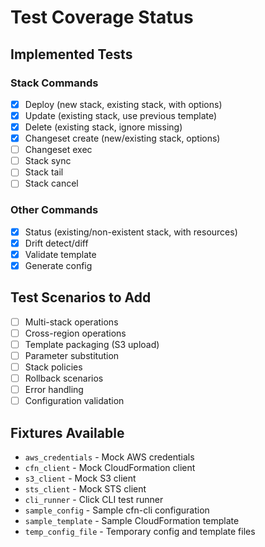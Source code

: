 # Test Coverage Status

## Implemented Tests

### Stack Commands
- [x] Deploy (new stack, existing stack, with options)
- [x] Update (existing stack, use previous template)
- [x] Delete (existing stack, ignore missing)
- [x] Changeset create (new/existing stack, options)
- [ ] Changeset exec
- [ ] Stack sync
- [ ] Stack tail
- [ ] Stack cancel

### Other Commands  
- [x] Status (existing/non-existent stack, with resources)
- [x] Drift detect/diff
- [x] Validate template
- [x] Generate config

## Test Scenarios to Add
- [ ] Multi-stack operations
- [ ] Cross-region operations
- [ ] Template packaging (S3 upload)
- [ ] Parameter substitution
- [ ] Stack policies
- [ ] Rollback scenarios
- [ ] Error handling
- [ ] Configuration validation

## Fixtures Available
- `aws_credentials` - Mock AWS credentials
- `cfn_client` - Mock CloudFormation client
- `s3_client` - Mock S3 client  
- `sts_client` - Mock STS client
- `cli_runner` - Click CLI test runner
- `sample_config` - Sample cfn-cli configuration
- `sample_template` - Sample CloudFormation template
- `temp_config_file` - Temporary config and template files